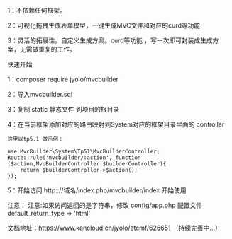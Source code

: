 1：不依赖任何框架。

2：可视化拖拽生成表单模型，一键生成MVC文件和对应的curd等功能

3：灵活的拓展性。自定义生成方案。curd等功能 ，写一次即可封装成生成方案，无需做重复的工作。

快速开始 

1：composer require jyolo/mvcbuilder 

2：导入mvcbuilder.sql

3：复制 static 静态文件 到项目的根目录 

4：在当前框架添加对应的路由映射到System对应的框架目录里面的 controller

    这里以tp5.1 做示例：
    
    use MvcBuilder\System\Tp51\MvcBuilderController;
    Route::rule('mvcbuilder/:action', function ($action,MvcBuilderController $builderController){
        return $builderController->$action();
    });
        
5：开始访问 http:://域名/index.php/mvcbuilder/index 开始使用  

注意： 注意:如果访问返回的是字符串，修改 config/app.php 配置文件  default_return_type => 'html'

文档地址：https://www.kancloud.cn/jyolo/atcmf/626651 （持续完善中...）

